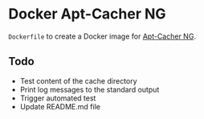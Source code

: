 Docker Apt-Cacher NG
====================

`Dockerfile` to create a Docker image for [Apt-Cacher NG](https://www.unix-ag.uni-kl.de/~bloch/acng/).

Todo
----

- Test content of the cache directory
- Print log messages to the standard output
- Trigger automated test
- Update README.md file
